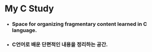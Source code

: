 # My C Study <br/>

- ### Space for organizing fragmentary content learned in C language.

- ### C언어로 배운 단편적인 내용을 정리하는 공간.
